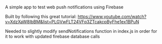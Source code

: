 A simple app to test web push notifications using Firebase

Built by following this great tutorial:
https://www.youtube.com/watch?v=XdzXaW8IbBM&list=PLGVwFLT24VFq3ZTcakcpByFhe1ex1BPuN

Needed to slightly modify sendNotifications function in index.js in order for it to work with updated firebase database calls
